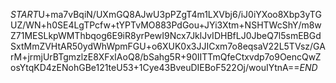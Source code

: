 $START$U+ma7vBqiN/UXmGQ8AJwU3pPZgT4m1LXVbj6/iJ0iYXoo8Xbp3yTGUZ/WN+h0SE4LgTPcfw+tYPTvMO883PdGou+JYi3Xtm+NSHTWcShY/m8wZ71MESLkpWMThbqog6E9iR8yrPewI9Ncx7JklJvIDHBfLJ0JbeQ7l5smEBGdSxtMmZVHtAR50ydWhWpmFGU+o6XUK0x3JJICxm7o8eqsaV22L5TVsz/GArM+jrmjUrBTgmzlzE8XFxIAoQ8/bSahg5R+90IITTmQfeCtxvdp7o9OencQwZosYtqKD4zENohGBe121teU53+1Cye43BveuDIEBoF522Oj/wouIYtnA==$END$